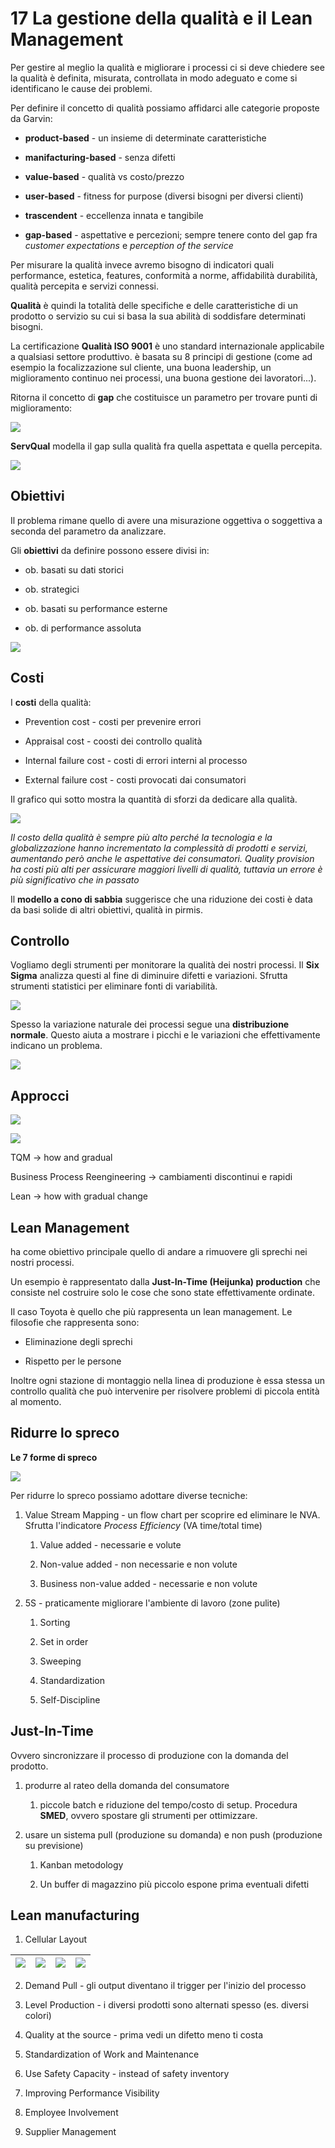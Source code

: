 # 17 La gestione della qualità e il Lean Management

Per gestire al meglio la qualità e migliorare i processi ci si deve chiedere see la qualità è definita, misurata, controllata in modo adeguato e come si identificano le cause dei problemi.

Per definire il concetto di qualità possiamo affidarci alle categorie proposte da Garvin:

- **product-based** - un insieme di determinate caratteristiche

- **manifacturing-based** - senza difetti

- **value-based** - qualità vs costo/prezzo

- **user-based** - fitness for purpose (diversi bisogni per diversi clienti)

- **trascendent** - eccellenza innata e tangibile

- **gap-based** - aspettative e percezioni; sempre tenere conto del gap fra _customer expectations_ e _perception of the service_

Per misurare la qualità invece avremo bisogno di indicatori quali performance, estetica, features, conformità a norme, affidabilità durabilità, qualità percepita e servizi connessi.

**Qualità** è quindi la totalità delle specifiche e delle caratteristiche di un prodotto o servizio su cui si basa la sua abilità di soddisfare determinati bisogni.

La certificazione **Qualità ISO 9001** è uno standard internazionale applicabile a qualsiasi settore produttivo. è basata su 8 principi di gestione (come ad esempio la focalizzazione sul cliente, una buona leadership, un miglioramento continuo nei processi, una buona gestione dei lavoratori...).

Ritorna il concetto di **gap** che costituisce un parametro per trovare punti di miglioramento:

![](../assets/2023-05-09-18-40-34-image.png)

**ServQual** modella il gap sulla qualità fra quella aspettata e quella percepita.

![](../assets/2023-05-09-18-42-03-image.png)

## Obiettivi

Il problema rimane quello di avere una misurazione oggettiva o soggettiva a seconda del parametro da analizzare.

Gli **obiettivi** da definire possono essere divisi in:

- ob. basati su dati storici

- ob. strategici

- ob. basati su performance esterne

- ob. di performance assoluta

![](../assets/2023-05-09-19-00-26-image.png)

## Costi

I **costi** della qualità:

- Prevention cost - costi per prevenire errori

- Appraisal cost - coosti dei controllo qualità

- Internal failure cost - costi di errori interni al processo

- External failure cost - costi provocati dai consumatori

Il grafico qui sotto mostra la quantità di sforzi da dedicare alla qualità.

![](../assets/2023-05-09-19-07-25-image.png)

_Il costo della qualità è sempre più alto perché la tecnologia e la globalizzazione hanno incrementato la complessità di prodotti e servizi, aumentando però anche le aspettative dei consumatori. Quality provision ha costi più alti per assicurare maggiori livelli di qualità, tuttavia un errore è più significativo che in passato_

Il **modello a cono di sabbia** suggerisce che una riduzione dei costi è data da basi solide di altri obiettivi, qualità in pirmis.

## Controllo

Vogliamo degli strumenti per monitorare la qualità dei nostri processi. Il **Six Sigma** analizza questi al fine di diminuire difetti e variazioni. Sfrutta strumenti statistici per eliminare fonti di variabilità.

![](../assets/2023-05-09-19-22-44-image.png)

Spesso la variazione naturale dei processi segue una **distribuzione normale**. Questo aiuta a mostrare i picchi e le variazioni che effettivamente indicano un problema.

![](../assets/2023-05-09-19-25-28-image.png)

## Approcci

![](../assets/2023-05-09-19-26-55-image.png)

![](../assets/2023-05-09-19-27-29-image.png)

TQM -> how and gradual

Business Process Reengineering -> cambiamenti discontinui e rapidi

Lean -> how with gradual change

## Lean Management

ha come obiettivo principale quello di andare a rimuovere gli sprechi nei nostri processi.

Un esempio è rappresentato dalla **Just-In-Time (Heijunka) production** che consiste nel costruire solo le cose che sono state effettivamente ordinate.

Il caso Toyota è quello che più rappresenta un lean management. Le filosofie che rappresenta sono:

- Eliminazione degli sprechi

- Rispetto per le persone

Inoltre ogni stazione di montaggio nella linea di produzione è essa stessa un controllo qualità che può intervenire per risolvere problemi di piccola entità al momento.

## Ridurre lo spreco

**Le 7 forme di spreco**

![](../assets/2023-05-09-19-34-01-image.png)

Per ridurre lo spreco possiamo adottare diverse tecniche:

1. Value Stream Mapping - un flow chart per scoprire ed eliminare le NVA. Sfrutta l'indicatore _Process Efficiency_ (VA time/total time)

   1. Value added - necessarie e volute

   2. Non-value added - non necessarie e non volute

   3. Business non-value added - necessarie e non volute

2. 5S - praticamente migliorare l'ambiente di lavoro (zone pulite)

   1. Sorting

   2. Set in order

   3. Sweeping

   4. Standardization

   5. Self-Discipline

## Just-In-Time

Ovvero sincronizzare il processo di produzione con la domanda del prodotto.

1. produrre al rateo della domanda del consumatore

   1. piccole batch e riduzione del tempo/costo di setup. Procedura **SMED**, ovvero spostare gli strumenti per ottimizzare.

2. usare un sistema pull (produzione su domanda) e non push (produzione su previsione)

   1. Kanban metodology

   2. Un buffer di magazzino più piccolo espone prima eventuali difetti

## Lean manufacturing

1. Cellular Layout

| ![](../assets/2023-05-09-19-59-19-image.png) | ![](../assets/2023-05-09-19-59-30-image.png) | ![](../assets/2023-05-09-19-59-41-image.png) | ![](../assets/2023-05-09-19-59-53-image.png) |
| -------------------------------------------- | -------------------------------------------- | -------------------------------------------- | -------------------------------------------- |

2. Demand Pull - gli output diventano il trigger per l'inizio del processo

3. Level Production - i diversi prodotti sono alternati spesso (es. diversi colori)

4. Quality at the source - prima vedi un difetto meno ti costa

5. Standardization of Work and Maintenance

6. Use Safety Capacity - instead of safety inventory

7. Improving Performance Visibility

8. Employee Involvement

9. Supplier Management
